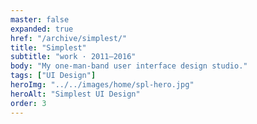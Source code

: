 ```yaml
---
master: false
expanded: true
href: "/archive/simplest/"
title: "Simplest"
subtitle: "work · 2011–2016"
body: "My one-man-band user interface design studio."
tags: ["UI Design"]
heroImg: "../../images/home/spl-hero.jpg"
heroAlt: "Simplest UI Design"
order: 3
---
```


